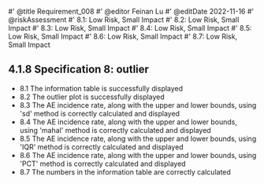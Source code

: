 #' @title Requirement_008
#' @editor Feinan Lu
#' @editDate 2022-11-16
#' @riskAssessment
#' 8.1: Low Risk, Small Impact
#' 8.2: Low Risk, Small Impact
#' 8.3: Low Risk, Small Impact
#' 8.4: Low Risk, Small Impact
#' 8.5: Low Risk, Small Impact
#' 8.6: Low Risk, Small Impact
#' 8.7: Low Risk, Small Impact

## 4.1.8 Specification 8: outlier
+ 8.1 The information table is successfully displayed
+ 8.2 The outlier plot is successfully displayed
+ 8.3 The AE incidence rate, along with the upper and lower bounds, using 'sd' method is correctly calculated and displayed
+ 8.4 The AE incidence rate, along with the upper and lower bounds, using 'mahal' method is correctly calculated and displayed
+ 8.5 The AE incidence rate, along with the upper and lower bounds, using 'IQR' method is correctly calculated and displayed
+ 8.6 The AE incidence rate, along with the upper and lower bounds, using 'PCT' method is correctly calculated and displayed
+ 8.7 The numbers in the information table are correctly calculated 
